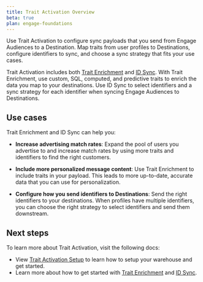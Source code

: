 ```yaml
---
title: Trait Activation Overview
beta: true
plan: engage-foundations
---
```


Use Trait Activation to configure sync payloads that you send from Engage Audiences to a Destination. Map traits from user profiles to Destinations, configure identifiers to sync, and choose a sync strategy that fits your use cases. 

Trait Activation includes both [Trait Enrichment](/docs/engage/trait-activation/trait-enrichment/) and [ID Sync](/docs/engage/trait-activation/id-sync/). With Trait Enrichment, use custom, SQL, computed, and predictive traits to enrich the data you map to your destinations. Use ID Sync to select identifiers and a sync strategy for each identifier when syncing Engage Audiences to Destinations.


## Use cases 

Trait Enrichment and ID Sync can help you:

- **Increase advertising match rates**: Expand the pool of users you advertise to and increase match rates by using more traits and identifiers to find the right customers. 

- **Include more personalized message content**: Use Trait Enrichment to include traits in your payload. This leads to more up-to-date, accurate data that you can use for personalization.

- **Configure how you send identifiers to Destinations**: Send the right identifiers to your destinations. When profiles have multiple identifiers, you can choose the right strategy to select identifiers and send them downstream.


## Next steps 

To learn more about Trait Activation, visit the following docs:

- View [Trait Activation Setup](/docs/engage/trait-activation/trait-activation-setup/) to learn how to setup your warehouse and get started. 
- Learn more about how to get started with [Trait Enrichment](/docs/engage/trait-activation/trait-enrichment/) and [ID Sync](/docs/engage/trait-activation/id-sync/).




